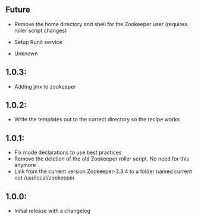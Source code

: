 ## Future
* Remove the home directory and shell for the Zookeeper user (requires roller script changes)
* Setup Runit service

* Unknown

## 1.0.3:
* Adding jmx to zookeeper

## 1.0.2:
* Write the templates out to the correct directory so the recipe works

## 1.0.1:
* Fix mode declarations to use best practices
* Remove the deletion of the old Zookeeper roller script.  No need for this anymore
* Link from the current version Zookeeper-3.3.4 to a folder named current not /usr/local/zookeeper

## 1.0.0:
* Initial release with a changelog